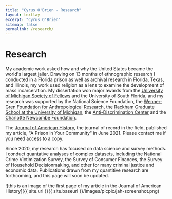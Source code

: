 ```yaml
---
title: "Cyrus O'Brien - Research"
layout: textlay
excerpt: "Cyrus O'Brien"
sitemap: false
permalink: /research/
---
```


# Research

My academic work asked how and why the United States became the world's largest jailer. Drawing on 13 months of ethnographic research I conducted in a Florida prison as well as archival research in Florida, Texas, and Illinois, my work used religion as a lens to examine the development of mass incarceration. My dissertation won major awards from the [University of Michigan Society of Fellows](https://lsa.umich.edu/idpah/news/cyrus-o-brien-wins-proquest-distinguished-dissertation-award.html) and the University of South Florida, and my research was supported by the National Science Foundation, the [Wenner-Gren Foundation for Anthropological Research](https://web.archive.org/web/20191115183915/http://www.wennergren.org/grantees/obrien-cyrus-james), the [Rackham Graduate School at the University of Michigan](https://web.archive.org/web/20160622030400/https://www.rackham.umich.edu/blog/announcing-2016-2017-rackham-predoctoral-fellowship-winners), the [Anti-Discrimination Center](http://www.antibiaslaw.com/) and the [Charlotte Newcombe Foundation](https://web.archive.org/web/20170606010711/https://woodrow.org/news/2017-newcombe-fellows-named/).


The [Journal of American History](https://doi.org/10.1093/jahist/jaab065), the journal of record in the field, published my article, "A Prison in Your Community" in June 2021. Please contact me if you need access to a copy.

Since 2020, my research has focused on data science and survey methods. I conduct quantative analyses of complex datasets, including the National Crime Victimization Survey, the Survey of Consumer Finances, the Survey of Household Decisionmaking, and other for many criminal justice and economic data. Publications drawn from my quantitive research are forthcoming, and this page will soon be updated.

![this is an image of the first page of my article in the Journal of American History]({{ site.url }}{{ site.baseurl }}/images/picpic/jah-screenshot.png)
